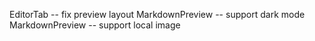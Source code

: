 EditorTab -- fix preview layout
MarkdownPreview -- support dark mode
MarkdownPreview -- support local image
